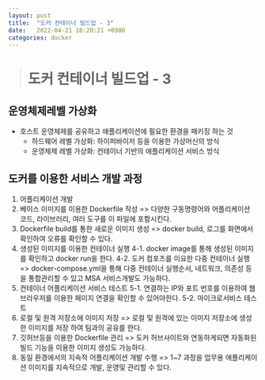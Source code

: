 ```yaml
---
layout: post
title:  "도커 컨테이너 빌드업 - 3"
date:   2022-04-21 18:20:21 +0900
categories: docker
---
```


> # 도커 컨테이너 빌드업 - 3

## 운영체제레벨 가상화
- 호스트 운영체제를 공유하고 애플리케이션에 필요한 환경을 패키징 하는 것
    - 하드웨어 레벨 가상화: 하이퍼바이저 등을 이용한 가상머신의 방식
    - 운영체제 레벨 가상화: 컨테이너 기반의 애플리케이션 서비스 방식


## 도커를 이용한 서비스 개발 과정
1. 어플리케이션 개발
2. 베이스 이미지를 이용한 Dockerfile 작성 => 다양한 구동명령어와 어플리케이션 코드, 라이브러리, 여러 도구를 이 파일에 포함시킨다.
3. Dockerfile build를 통한 새로운 이미지 생성 => docker build, 로그를 화면에서 확인하여 오류를 확인할 수 있다.
4. 생성된 이미지를 이용한 컨테이너 실행 
    4-1. docker image를 통해 생성된 이미지를 확인하고 docker run을 한다.
    4-2. 도커 컴포즈를 이요한 다중 컨테이너 실행 => docker-compose.yml을 통해 다중 컨테이너 실행순서, 네트워크, 의존성 등을 통합관리할 수 있고 MSA 서비스개발도 가능하다.
5. 컨테이너 어플리케이션 서비스 테스트 
    5-1. 연결하는 IP와 포트 번호를 이용하여 웹 브라우저를 이용한 페이지 연결을 확인할 수 있어야한다.
    5-2. 마이크로서비스 테스트
6. 로컬 및 원격 저장소에 이미지 저장 => 로컬 및 원격에 있는 이미지 저장소에 생성한 이미지를 저장 하여 팀과의 공유를 한다.
7. 깃허브등을 이용한 Dockerfile 관리 => 도커 허브사이트와 연동하게되면 자동화된 빌드 기능을 이용한 이미지 생성도 가능하다.
8. 동일 환경에서의 지속적 어플리케이션 개발 수행 => 1~7 과정을 업무용 애플리케이션 이미지를 지속적으로 개발, 운영및 관리할 수 있다.

